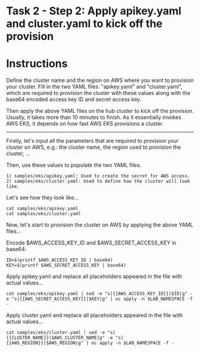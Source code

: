 # Task 2 - Step 2: Apply apikey.yaml and cluster.yaml to kick off the provision

Instructions
============

Define the cluster name and the region on AWS where you want to provision your cluster. Fill in the two YAML
files: "apikey.yaml" and "cluster.yaml", which are required to provision the cluster with these values along
with the base64 encoded access key ID and secret access key.

Then apply the above YAML files on the hub cluster to kick off the provision. Usually, it takes more than 10
minutes to finish. As it essentially invokes AWS EKS, it depends on how fast AWS EKS provisions a cluster.

---

Firstly, let's input all the parameters that are required to provision your cluster on AWS, e.g.: the cluster name, the region used to provision the cluster, ...

<!--
var::set-required "Input cluster name" "AWS_CLUSTER_NAME"
var::set-required "Input AWS region" "AWS_REGION"
var::save "AWS_CLUSTER_NAME"
var::save "AWS_REGION"
-->

Then, use these values to populate the two YAML files.

```
1) samples/eks/apikey.yaml: Used to create the secret for AWS access.
2) samples/eks/cluster.yaml: Used to define how the cluster will look like.
```

Let's see how they look like...

```shell
cat samples/eks/apikey.yaml
cat samples/eks/cluster.yaml
```

Now, let's start to provision the cluster on AWS by applying the above YAML files...

Encode $AWS_ACCESS_KEY_ID and $AWS_SECRET_ACCESS_KEY in base64:

```shell
ID=$(printf $AWS_ACCESS_KEY_ID | base64)
KEY=$(printf $AWS_SECRET_ACCESS_KEY | base64)
```

Apply apikey.yaml and replace all placeholders appeared in the file with actual values...

```shell
cat samples/eks/apikey.yaml | sed -e "s|{{AWS_ACCESS_KEY_ID}}|$ID|g" -e "s|{{AWS_SECRET_ACCESS_KEY}}|$KEY|g" | oc apply -n $LAB_NAMESPACE -f -
```

Apply cluster.yaml and replace all placeholders appeared in the file with actual values...

```shell
cat samples/eks/cluster.yaml | sed -e "s|{{CLUSTER_NAME}}|$AWS_CLUSTER_NAME|g" -e "s|{{AWS_REGION}}|$AWS_REGION|g" | oc apply -n $LAB_NAMESPACE -f -
```
